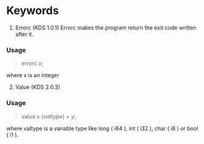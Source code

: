 # Keywords

1. Errorc (KDS 1.0.1)
Errorc makes the program return the exit code written after it.

### Usage

> errorc *x*;

where x is an integer

2. Value (KDS 2.0.3)
### Usage
> value x \{*valtype*\} = *y*;

where valtype is a variable type like long ( i64 ), int ( i32 ), char ( i8 ) or bool ( i1 ).